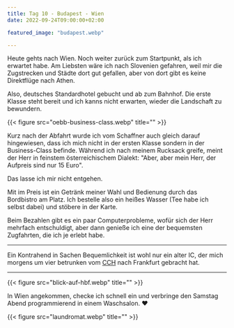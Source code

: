```yaml
---
title: Tag 10 - Budapest - Wien
date: 2022-09-24T09:00:00+02:00

featured_image: "budapest.webp"

---
```


Heute gehts nach Wien. Noch weiter zurück zum Startpunkt, als ich erwartet
habe. Am Liebsten wäre ich nach Slovenien gefahren, weil mir die Zugstrecken
und Städte dort gut gefallen, aber von dort gibt es keine Direktflüge nach
Athen.

<!--more-->

Also, deutsches Standardhotel gebucht und ab zum Bahnhof. Die erste Klasse steht
bereit und ich kanns nicht erwarten, wieder die Landschaft zu bewundern.

{{< figure src="oebb-business-class.webp" title="" >}}

Kurz nach der Abfahrt wurde ich vom Schaffner auch gleich darauf hingewiesen,
dass ich mich nicht in der ersten Klasse sondern in der Business-Class befinde.
Während ich nach meinem Rucksack greife, meint der Herr in feinstem
österreichischem Dialekt: "Aber, aber mein Herr, der Aufpreis sind nur 15
Euro".

Das lasse ich mir nicht entgehen.

Mit im Preis ist ein Getränk meiner Wahl und Bedienung durch das Bordbistro am
Platz. Ich bestelle also ein heißes Wasser (Tee habe ich selbst dabei) und
stöbere in der Karte.

Beim Bezahlen gibt es ein paar Computerprobleme, wofür sich der Herr mehrfach
entschuldigt, aber dann genieße ich eine der bequemsten Zugfahrten, die ich je
erlebt habe.

---

Ein Kontrahend in Sachen Bequemlichkeit ist wohl nur ein alter IC, der mich
morgens um vier betrunken vom
[CCH](https://de.wikipedia.org/wiki/Congress_Center_Hamburg) nach Frankfurt gebracht hat.

---

{{< figure src="blick-auf-hbf.webp" title="" >}}

In Wien angekommen, checke ich schnell ein und verbringe den Samstag Abend
programmierend in einem Waschsalon. ❤️

{{< figure src="laundromat.webp" title="" >}}
